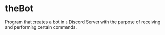 # theBot
Program that creates a bot in a Discord Server with the purpose of receiving and performing certain commands.
